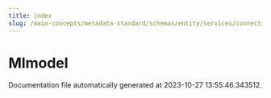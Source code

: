 ```yaml
---
title: index
slug: /main-concepts/metadata-standard/schemas/entity/services/connections/mlmodel
---
```


# Mlmodel

Documentation file automatically generated at 2023-10-27 13:55:46.343512.
